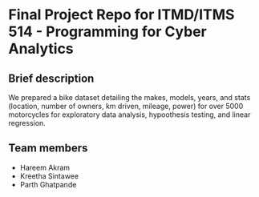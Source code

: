 # Final Project Repo for ITMD/ITMS 514 - Programming for Cyber Analytics

## Brief description

We prepared a bike dataset detailing the makes, models, years, and stats (location, number of owners, km driven, mileage, power) for over 5000 motorcycles for exploratory data analysis, hypoothesis testing, and linear regression.

## Team members

- Hareem Akram
- Kreetha Sintawee
- Parth Ghatpande
